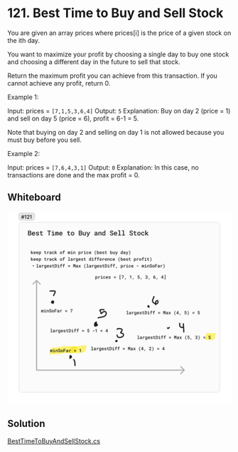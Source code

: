 # 121. Best Time to Buy and Sell Stock

You are given an array prices where prices[i] is the price of a given stock on the ith day.

You want to maximize your profit by choosing a single day to buy one stock and choosing a different day in the future to sell that stock.

Return the maximum profit you can achieve from this transaction. If you cannot achieve any profit, return 0.

 

Example 1:

Input: prices = `[7,1,5,3,6,4]`
Output: `5`
Explanation: Buy on day 2 (price = 1) and sell on day 5 (price = 6), profit = 6-1 = 5.

Note that buying on day 2 and selling on day 1 is not allowed because you must buy before you sell.

Example 2:

Input: prices = `[7,6,4,3,1]`
Output: `0`
Explanation: In this case, no transactions are done and the max profit = 0.

## Whiteboard

![Best Time to Buy and Sell Stock](./img/BestTimeToBuyAndSellStock.png)

## Solution

[BestTimeToBuyAndSellStock.cs](../LeetCode/BestTimeToBuyAndSellStock.cs)